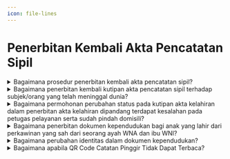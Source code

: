 ```yaml
---
icon: file-lines
---
```


# Penerbitan Kembali Akta Pencatatan Sipil

<details>

<summary>Bagaimana prosedur penerbitan kembali akta pencatatan sipil?</summary>

Berdasarkan Pasal 90, Pasal 91 dan Pasal 92&#x20;Peraturan Menteri Dalam Negeri Nomor 108 Tahun 2019&#x20;diatur register akta Pencatatan Sipil dan kutipan akta&#x20;Pencatatan Sipil dapat diterbitkan kembali oleh Disdukcapil Kabupaten/Kota:\
a. Penerbitan kembali register akta Pencatatan Sipil&#x20;dilakukan di tempat register diterbitkan atau sesuai&#x20;dengan domisili Penduduk dan dilaksanakan&#x20;berdasarkan kutipan atau fotokopi kutipan akta&#x20;Pencatatan Sipil.\
\
b. Penerbitan kembali kutipan akta Pencatatan Sipil&#x20;karena rusak, hilang, atau berada dalam penguasaan&#x20;salah satu pihak yang bersengketa dilakukan di&#x20;tempat domisili Penduduk sebagai berikut:

1. Penerbitan kutipan akta Pencatatan Sipil yang   &#x20;rusak berdasarkan permohonan dengan   &#x20;melampirkan kutipan akta Pencatatan Sipil yang   &#x20;rusak.
2. Penerbitan kutipan akta Pencatatan Sipil yang   &#x20;hilang berdasarkan permohonan dengan   &#x20;melampirkan surat keterangan hilang dari   &#x20;kepolisian.
3. Penerbitan kutipan akta Pencatatan Sipil yang   &#x20;berada dalam penguasaan salah satu pihak yang   bersengketa berdasarkan permohonan dengan   &#x20;melampirkan surat pernyataan.

c. Penerbitan kutipan akta Pencatatan Sipil dilakukan&#x20;setelah pencatatan register akta Pencatatan Sipil.

**Sumber rujukan:**

* Pasal 90, Pasal 91 dan Pasal 92 Peraturan Menteri&#x20;  Dalam Negeri Nomor 108 Tahun 2019 tentang  &#x20;Peraturan Pelaksanaan Peraturan Presiden Nomor 96  &#x20;Tahun 2018 tentang Persyaratan dan Tata Cara  &#x20;Pendaftaran Penduduk dan Pencatatan Sipil. ([link](https://peraturan.bpk.go.id/Details/138582/permendagri-no-108-tahun-2019))
* Keputusan Menteri Dalam Negeri Nomor  &#x20;400.8.2-5484.Dukcapil Tahun 2022 tentang Petunjuk  &#x20;Teknis Pelayanan Pencatatan Sipil.

{% hint style="success" %}
Dibuat:  23 Juni 2025 10:00 WIB | Perubahan terakhir: 23 Juni 2025 10:00 WIB
{% endhint %}

</details>



<details>

<summary>Bagaimana penerbitan kembali kutipan akta pencatatan sipil terhadap subjek/orang yang telah meninggal dunia?</summary>

Berdasarkan Pasal 92 Peraturan Menteri dalam&#x20;Negeri Nomor 108 Tahun 2019 diatur bahwa penerbitan&#x20;kembali kutipan akta pencatatan sipil karena:

a. rusak, dilakukan berdasarkan permohonan dengan&#x20;melampirkan kutipan akta pencatatan sipil yang rusak;\
\
b. hilang, dilakukan berdasarkan permohonan dengan&#x20;melampirkan surat keterangan hilang  dari kepolisian;&#x20;dan\
\
c. berada dalam penguasaan salah satu pihak yang&#x20;bersengketa, dilakukan berdasarkan permohonan&#x20;dengan melampirkan surat pernyataan tanggung&#x20;jawab multak.\
\
Merujuk pada ketentuan tersebut, maka penerbitan&#x20;kembali kutipan akta pencatatan sipil dapat juga&#x20;dilakukan terhadap subjek/orang yang telah meninggal&#x20;dunia, dengan adanya permohonan dan melampirkan&#x20;persyaratan sesuai ketentuan Pasal 92 Peraturan&#x20;Menteri Dalam Negeri Nomor 108 Tahun 2019 dimaksud,&#x20;serta sepanjang register akta pencatatan sipil tercatat&#x20;pada Disdukcapil Kabupaten/Kota tempat akta&#x20;pencatatan sipil diterbitkan.

**Sumber rujukan:**

* Pasal 92 Permendagri Nomor 108 Tahun 2019  &#x20;tentang Peraturan Pelaksanaan Peraturan Presiden  &#x20;Nomor 96 Tahun 2018 tentang Persyaratan dan Tata  &#x20;Cara Pendaftaran Penduduk dan Pencatatan Sipil. ([link](https://peraturan.bpk.go.id/Details/138582/permendagri-no-108-tahun-2019))
* Surat Dirjen Dukcapil No. 471/18238/DUKCAPIL tgl  &#x20;25 November 2022 kpd Kadis Dukcapil Prov DKI  &#x20;Jakarta

{% hint style="success" %}
Dibuat:  23 Juni 2025 10:00 WIB | Perubahan terakhir: 23 Juni 2025 10:00 WIB
{% endhint %}

</details>



<details>

<summary>Bagaimana permohonan perubahan status pada kutipan akta kelahiran dalam penerbitan akta kelahiran dipandang terdapat kesalahan pada petugas pelayanan serta sudah pindah domisili?</summary>

Terkait permohonan perubahan status pada&#x20;kutipan akta kelahiran menjadi anak pasangan suami&#x20;isteri. Dalam penerbitan akta kelahiran saat itu&#x20;dipandang terdapat kesalahan petugas pelayanan tidak&#x20;meminta persyaratan bukti perkawinan orang tuanya,&#x20;sehingga terbit akta kelahiran dengan status sebagai&#x20;anak seorang ibu yang seharusnya anak pasangan&#x20;suami isteri.&#x20;

Oleh karena itu perlu penerbitan kembali&#x20;kutipan akta kelahiran untuk memperbaiki kesalahan&#x20;tersebut dengan mekanisme Contrarius Actus, Pejabat&#x20;Pencatatan Sipil mencabut kutipan akta kelahiran dan&#x20;menerbitkan kembali kutipan akta kelahiran.&#x20;Proses pencabutan dan penerbitan kembali&#x20;kutipan akta kelahiran dilakukan di tempat penduduk&#x20;berdomisili Disdukcapil Kabupaten/Kota sebagaimana&#x20;ketentuan Pasal 102 huruf b Undang-Undang Nomor 24&#x20;Tahun 2013.

Selanjutnya Disdukcapil Kabupaten/Kota sesuai&#x20;domisili sekarang memberitahukan pencabutan dan&#x20;penerbitan kembali tersebut kepada Disdukcapil&#x20;Kabupaten/Kota yang menerbitkan kutipan akta&#x20;kelahirannya untuk membuat catatan pinggir pada&#x20;register akta kelahiran dimaksud

**Sumber rujukan:**

* Pasal 102 huruf b Undang-Undang Nomor 24 Tahun&#x20;  2013 tentang Perubahan atas Undang-Undang Nomor  &#x20;23 Tahun 2006 tentang Administrasi Kependudukan.([link](https://peraturan.go.id/id/uu-no-24-tahun-2013))
* Surat Dirjen Dukcapil No. 472/18397/DUKCAPIL Tgl  &#x20;30 Oktober 2019 kpd Kadis Dukcapil Kota Bekasi.

{% hint style="success" %}
Dibuat:  23 Juni 2025 10:00 WIB | Perubahan terakhir: 23 Juni 2025 10:00 WIB
{% endhint %}

</details>



<details>

<summary>Bagaimana penerbitan dokumen kependudukan bagi anak yang lahir dari perkawinan yang sah dari seorang ayah WNA dan ibu WNI?</summary>

Berdasarkan:\
a. Pasal 4 huruf d dan Pasal 41 Undang-Undang Nomor&#x20;12 Tahun 2006. Anak yang lahir dari perkawinan yang&#x20;sah dari seorang ayah warga negara asing dan ibu&#x20;Warga Negara Indonesia. Sebelum Undang-Undang&#x20;Nomor 12 Tahun 2006 ini diundangkan dan belum&#x20;berusia 18 (delapan belas) tahun atau belum kawin&#x20;memperoleh Kewarganegaraan Indonesia selanjutnya&#x20;mendaftarkan diri kepada Menteri Kemenkumham&#x20;melalui Pejabat atau Perwakilan Republik Indonesia&#x20;paling lambat 4 (tahun) setelah Undang-Undang 12&#x20;Tahun 2006 diundangkan (Diundangkan di Jakarta&#x20;pada tanggal 1 Agustus 2006).

b. Pasal 60 ayat (1) Peraturan Pemerintah Nomor 2&#x20;Tahun 2007, maka paling lambat 3 (tiga) tahun setelah&#x20;berusia 18 (delapan belas) tahun atau sudah kawin&#x20;harus menyatakan memilih salah satu&#x20;kewarganegaraannya.

Merujuk ketentuan di atas, apabila anak tersebut sudah&#x20;didaftarakan ke Kemenkumham menjadi Warga Negara&#x20;Indonesia Anak Berkewarganegaraan Ganda Terbatas&#x20;berdasarkan Surat Keputusan Menkumham maka dalam&#x20;penerbitan Dokumen Kependudukan dan Pencatatan&#x20;Sipil anak yang bersangkutan ditulis sebagai Warga&#x20;Negara Indonesia.

**Sumber rujukan:**

* Pasal 4 huruf d dan Pasal 41 UU No. 12 Tahun 2006  &#x20;tentang Kewarganegaraan Republik Indonesia. ([link](https://peraturan.go.id/id/uu-no-23-tahun-2006))
* Pasal 60 ayat (1) PP No. 2 Tahun 2007 tentang Tata  &#x20;Cara Memperoleh Kehilangan Pembatalan dan  &#x20;Memperoleh Kembali Kewarganegaraan Republik  &#x20;Indonesia. ([link](https://peraturan.go.id/id/pp-no-2-tahun-2007))
* Surat Dirjen Dukcapil No. 470/15027/DUKCAPIL tgl  &#x20;22 Desember 2020 kpd Kadis Dukcapil Kota  &#x20;Tangerang Selatan

{% hint style="success" %}
Dibuat:  23 Juni 2025 10:00 WIB | Perubahan terakhir: 23 Juni 2025 10:00 WIB
{% endhint %}

</details>



<details>

<summary>Bagaimana perubahan identitas dalam dokumen kependudukan?</summary>

Berdasarkan:\
a. Pasal 7 ayat (2) huruf l Undang-Undang Nomor 30&#x20;Tahun 2014 tentang Administrasi Pemerintahan,&#x20;bahwa pejabat pemerintahan memiliki kewajiban&#x20;mematuhi putusan pengadilan yang telah&#x20;berkekuatan hukum tetap.

b. Pasal 52 ayat (1) Undang-Undang Nomor 23 Tahun&#x20;2006, diatur bahwa pencatatan perubahan nama&#x20;dilaksanakan berdasarkan penetapan pengadilan&#x20;negeri tempat pemohon.

c. Pasal 33 Peraturan Pemerintah Nomor 40 Tahun&#x20;2019, diatur bahwa dalam hal NIK yang tercantum&#x20;pada KTP-el berbeda dengan NIK yang tercantum&#x20;pada dokumen kependudukan dan/atau dokumen&#x20;identitas lainnya yang diterbitkan oleh&#x20;kementerian/lembaga atau badan hukum Indonesia,&#x20;berlaku NIK yang tercantum pada KTP-el.\
\
Merujuk ketentuan di atas, identitas dalam dokumen&#x20;kependudukan dapat diubah berdasarkan Penetapan&#x20;Pengadilan yang telah berkekuatan hukum tetap.

**Sumber rujukan:**

* Pasal 7 ayat (2) huruf l Undang-Undang Nomor 30  &#x20;Tahun 2014 tentang Administrasi Pemerintahan. ([link](https://peraturan.bpk.go.id/Details/38695/uu-no-30-tahun-2014))
* Pasal 52 ayat (1) Undang-Undang Nomor 23 Tahun  &#x20;2006 tentang Administrasi Kependudukan. ([link](https://dukcapil.kemendagri.go.id/download/detail/1))
* Pasal 33 Peraturan Pemerintah Nomor 40 Tahun  &#x20;2019 tentang Pelaksanaan Undang-undang Nomor 23  &#x20;Tahun 2006 tentang Administrasi Kependudukan  &#x20;Sebagaimana Telah Diubah dengan Undang-undang  &#x20;Nomor 24 Tahun 2013 tentang Perubahan atas  &#x20;Undang-undang Nomor 23 Tahun 2006 tentang  &#x20;Administrasi Kependudukan. ([link](https://dukcapil.kemendagri.go.id/download/detail/7))
* Surat Dirjen Dukcapil No. 400.8/11684/Dukcapil tgl 7  &#x20;Agustus 2023 kpd Kadis Dukcapil Kab. Siak.

{% hint style="success" %}
Dibuat:  23 Juni 2025 10:00 WIB | Perubahan terakhir: 23 Juni 2025 10:00 WIB
{% endhint %}

</details>



<details>

<summary>Bagaimana apabila QR Code Catatan Pinggir Tidak Dapat Terbaca?</summary>

Apabila ada kendala teknis terkait QR Code pada&#x20;catatan pinggir perubahan nama yang tidak bisa terbaca,&#x20;maka diminta kepada Disdukcapil agar menugaskan&#x20;ADB untuk berkonsultasi kepada tim teknis SIAK pada&#x20;Direktorat Jenderal Kependudukan dan Pencatatan Sipil.

**Sumber rujukan:**\
Surat DirjenDukcapil No. 400.8.2.2/12258/DUKCAPIL&#x20;tgl 22 Agustus 2023 kpd Kadis Dukcapil Kab.&#x20;Bojonegoro.

{% hint style="success" %}
Dibuat:  23 Juni 2025 10:00 WIB | Perubahan terakhir: 23 Juni 2025 10:00 WIB
{% endhint %}

</details>
